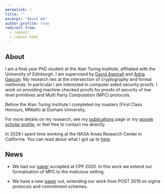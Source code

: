 ```yaml
---
permalink: /
title: ""
excerpt: "About me"
author_profile: true
redirect_from: 
  - /about/
  - /about.html
---
```


## About
I am a final year PhD student at the Alan Turing Institute, affiliated with the University of Edinburgh. I am supervised by [David Aspinall](http://homepages.inf.ed.ac.uk/da/) and [Adria Gascon](https://www.lsi.upc.edu/~agascon/). My research lies at the intersection of cryptography and formal methonds. In particular I am interested in computer aided security proofs. I work on providing machine checked proofs for proofs of security of low level primitives and Multi Party Computation (MPC) protocols.

Before the Alan Turing Institute I completed my masters (First Class Honours, MMath) at Durham University. 

For more details on my research, see my [publications](https://davetbutler.github.io/publications/) page or my [google scholar profile](https://scholar.google.com/citations?user=b-9lOqgAAAAJ&hl=en&oi=sra), or feel free to contact me directly.

In 2028 I spent time working at the NASA Ames Research Center in California. You can read about what I got up to [here](https://www.turing.ac.uk/blog/turing-phd-student-david-butler-interns-nasa-analysing-safety-unmanned-aircraft).

## News

* We had our [paper](https://eprint.iacr.org/2019/1449.pdf) accepted at CPP 2020. In this work we extend our formalisation of MPC to the malicious setting.

* We have a new [paper](https://eprint.iacr.org/2019/1185.pdf) out, extending our work from POST 2019 on sigma protocols and commitment schemes. 
